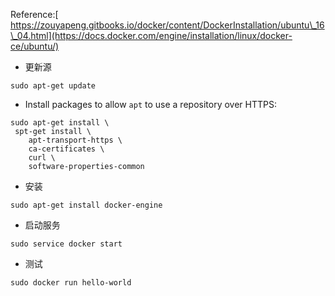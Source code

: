 Reference:[ https://zouyapeng.gitbooks.io/docker/content/DockerInstallation/ubuntu\_16\_04.html](https://docs.docker.com/engine/installation/linux/docker-ce/ubuntu/)

* 更新源

```
sudo apt-get update 
```

* Install packages to allow `apt` to use a repository over HTTPS:

```
sudo apt-get install \
 spt-get install \
    apt-transport-https \
    ca-certificates \
    curl \
    software-properties-common
```

* 安装

```
sudo apt-get install docker-engine
```

* 启动服务

```
sudo service docker start
```

* 测试

```
sudo docker run hello-world
```



